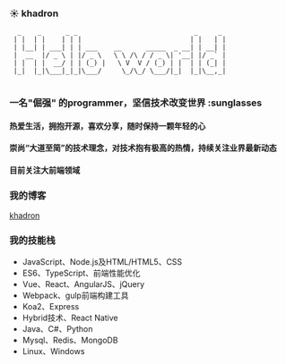 ###  :sunny: khadron

```
  _    _      _ _                             _     _ 
 | |  | |    | | |                           | |   | |
 | |__| | ___| | | ___    __      _____  _ __| | __| |
 |  __  |/ _ \ | |/ _ \   \ \ /\ / / _ \| '__| |/ _` |
 | |  | |  __/ | | (_) |   \ V  V / (_) | |  | | (_| |
 |_|  |_|\___|_|_|\___/     \_/\_/ \___/|_|  |_|\__,_|
                                                      
```
### 一名"倔强" 的programmer，坚信技术改变世界 :sunglasses
#### 热爱生活，拥抱开源，喜欢分享，随时保持一颗年轻的心
#### 崇尚“大道至简”的技术理念，对技术抱有极高的热情，持续关注业界最新动态
#### 目前关注大前端领域
### 我的博客
[khadron](https://khadron.github.io/)
### 我的技能栈
* JavaScript、Node.js及HTML/HTML5、CSS
* ES6、TypeScript、前端性能优化
* Vue、React、AngularJS、jQuery
* Webpack、gulp前端构建工具
* Koa2、Express
* Hybrid技术、React Native
* Java、C#、Python
* Mysql、Redis、MongoDB
* Linux、Windows

